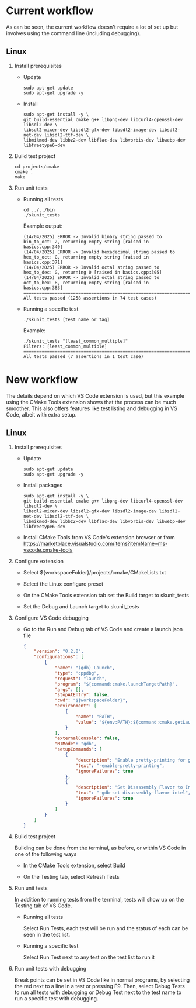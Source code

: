 # Current workflow

As can be seen, the current workflow doesn't require a lot of set up but involves using the command line (including
debugging).

## Linux

1. Install prerequisites

    - Update

        ```shell
        sudo apt-get update
        sudo apt-get upgrade -y
        ```

    - Install

        ```shell
        sudo apt-get install -y \
        git build-essential cmake g++ libpng-dev libcurl4-openssl-dev libsdl2-dev \
        libsdl2-mixer-dev libsdl2-gfx-dev libsdl2-image-dev libsdl2-net-dev libsdl2-ttf-dev \
        libmikmod-dev libbz2-dev libflac-dev libvorbis-dev libwebp-dev libfreetype6-dev
        ```

2. Build test project

    ```shell
    cd projects/cmake
    cmake .
    make
    ```

3. Run unit tests

    - Running all tests

        ```shell
        cd ../../bin
        ./skunit_tests
        ```

        Example output:

        ```
        (14/04/2025) ERROR -> Invalid binary string passed to bin_to_oct: 2, returning empty string [raised in basics.cpp:340]
        (14/04/2025) ERROR -> Invalid hexadecimal string passed to hex_to_oct: G, returning empty string [raised in basics.cpp:371]
        (14/04/2025) ERROR -> Invalid octal string passed to hex_to_dec: G, returning 0 [raised in basics.cpp:305]
        (14/04/2025) ERROR -> Invalid octal string passed to oct_to_hex: 8, returning empty string [raised in basics.cpp:383]
        ===============================================================================
        All tests passed (1258 assertions in 74 test cases)
        ```

    - Running a specific test

        ```shell
        ./skunit_tests [test name or tag]
        ```

        Example:

        ```
        ./skunit_tests "[least_common_multiple]"
        Filters: [least_common_multiple]
        ===============================================================================
        All tests passed (7 assertions in 1 test case)
        ```

# New workflow

The details depend on which VS Code extension is used, but this example using the CMake Tools extension shows that the
process can be much smoother.
This also offers features like test listing and debugging in VS Code, albeit with extra setup.

## Linux

1. Install prerequisites

    - Update

        ```shell
        sudo apt-get update
        sudo apt-get upgrade -y
        ```

    - Install packages

        ```shell
        sudo apt-get install -y \
        git build-essential cmake g++ libpng-dev libcurl4-openssl-dev libsdl2-dev \
        libsdl2-mixer-dev libsdl2-gfx-dev libsdl2-image-dev libsdl2-net-dev libsdl2-ttf-dev \
        libmikmod-dev libbz2-dev libflac-dev libvorbis-dev libwebp-dev libfreetype6-dev
        ```

    - Install CMake Tools from VS Code's extension browser or from https://marketplace.visualstudio.com/items?itemName=ms-vscode.cmake-tools

2. Configure extension

    - Select ${workspaceFolder}/projects/cmake/CMakeLists.txt

    - Select the Linux configure preset

    - On the CMake Tools extension tab set the Build target to skunit_tests

    - Set the Debug and Launch target to skunit_tests

3. Configure VS Code debugging

    - Go to the Run and Debug tab of VS Code and create a launch.json file

        ```json
        {
            "version": "0.2.0",
            "configurations": [
                {
                    "name": "(gdb) Launch",
                    "type": "cppdbg",
                    "request": "launch",
                    "program": "${command:cmake.launchTargetPath}",
                    "args": [],
                    "stopAtEntry": false,
                    "cwd": "${workspaceFolder}",
                    "environment": [
                        {
                            "name": "PATH",
                            "value": "${env:PATH}:${command:cmake.getLaunchTargetDirectory}"
                        }
                    ],
                    "externalConsole": false,
                    "MIMode": "gdb",
                    "setupCommands": [
                        {
                            "description": "Enable pretty-printing for gdb",
                            "text": "-enable-pretty-printing",
                            "ignoreFailures": true
                        },
                        {
                            "description": "Set Disassembly Flavor to Intel",
                            "text": "-gdb-set disassembly-flavor intel",
                            "ignoreFailures": true
                        }
                    ]
                }
            ]
        }
        ```

4. Build test project

    Building can be done from the terminal, as before, or within VS Code in one of the following ways

    - In the CMake Tools extension, select Build

    - On the Testing tab, select Refresh Tests

5. Run unit tests

    In addition to running tests from the terminal, tests will show up on the Testing tab of VS Code.
    
    - Running all tests

        Select Run Tests, each test will be run and the status of each can be seen in the test list.

    - Running a specific test

        Select Run Test next to any test on the test list to run it

6. Run unit tests with debugging

    Break points can be set in VS Code like in normal programs, by selecting the red next to a line in a test or
    pressing F9. Then, select Debug Tests to run all tests with debugging or Debug Test next to the test name to
    run a specific test with debugging.